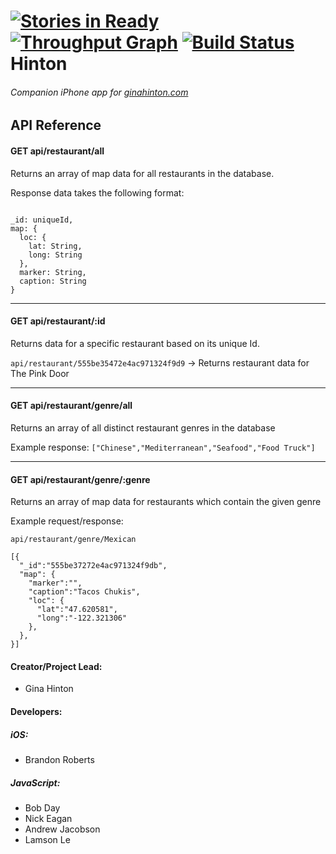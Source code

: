 [![Stories in Ready](https://badge.waffle.io/andyjac/hinton.svg?label=ready&title=Ready)](http://waffle.io/andyjac/hinton)
[![Throughput Graph](https://graphs.waffle.io/andyjac/hinton/throughput.svg)](https://waffle.io/andyjac/hinton/metrics)
[![Build Status](https://travis-ci.org/andyjac/hinton.svg)](https://travis-ci.org/andyjac/hinton)
Hinton
===============
###### Companion iPhone app for [ginahinton.com](http://www.ginahinton.com)

API Reference
---------------
#### GET api/restaurant/all 
Returns an array of map data for all restaurants in the database.

Response data takes the following format:
```

_id: uniqueId,
map: {
  loc: {
    lat: String,
    long: String
  },
  marker: String,
  caption: String
}
```

---------------

#### GET api/restaurant/:id
Returns data for a specific restaurant based on its unique Id.

`api/restaurant/555be35472e4ac971324f9d9` -> Returns restaurant data for The Pink Door

---------------

#### GET api/restaurant/genre/all

Returns an array of all distinct restaurant genres in the database

Example response: `["Chinese","Mediterranean","Seafood","Food Truck"]`

---------------

#### GET api/restaurant/genre/:genre

Returns an array of map data for restaurants which contain the given genre

Example request/response:

```
api/restaurant/genre/Mexican

[{
  "_id":"555be37272e4ac971324f9db",
  "map": {
    "marker":"",
    "caption":"Tacos Chukis",
    "loc": {
      "lat":"47.620581",
      "long":"-122.321306"
    },
  },
}]
```
#### Creator/Project Lead:

* Gina Hinton

#### Developers:

##### iOS:

* Brandon Roberts

##### JavaScript:

* Bob Day
* Nick Eagan
* Andrew Jacobson
* Lamson Le

